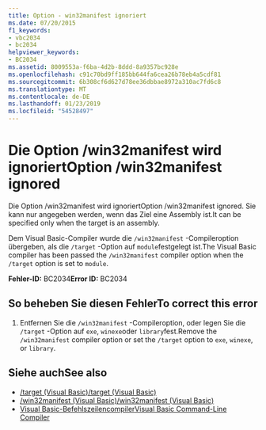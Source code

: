 ```yaml
---
title: Option - win32manifest ignoriert
ms.date: 07/20/2015
f1_keywords:
- vbc2034
- bc2034
helpviewer_keywords:
- BC2034
ms.assetid: 8009553a-f6ba-4d2b-8ddd-8a9357bc928e
ms.openlocfilehash: c91c70bd9ff185bb644fa6cea26b78eb4a5cdf81
ms.sourcegitcommit: 6b308cf6d627d78ee36dbbae8972a310ac7fd6c8
ms.translationtype: MT
ms.contentlocale: de-DE
ms.lasthandoff: 01/23/2019
ms.locfileid: "54528497"
---
```

# <a name="option-win32manifest-ignored"></a><span data-ttu-id="ff30f-102">Die Option /win32manifest wird ignoriert</span><span class="sxs-lookup"><span data-stu-id="ff30f-102">Option /win32manifest ignored</span></span>
<span data-ttu-id="ff30f-103">Die Option /win32manifest wird ignoriert</span><span class="sxs-lookup"><span data-stu-id="ff30f-103">Option /win32manifest ignored.</span></span> <span data-ttu-id="ff30f-104">Sie kann nur angegeben werden, wenn das Ziel eine Assembly ist.</span><span class="sxs-lookup"><span data-stu-id="ff30f-104">It can be specified only when the target is an assembly.</span></span>  
  
 <span data-ttu-id="ff30f-105">Dem Visual Basic-Compiler wurde die `/win32manifest` -Compileroption übergeben, als die `/target` -Option auf `module`festgelegt ist.</span><span class="sxs-lookup"><span data-stu-id="ff30f-105">The Visual Basic compiler has been passed the `/win32manifest` compiler option when the `/target` option is set to `module`.</span></span>  
  
 <span data-ttu-id="ff30f-106">**Fehler-ID:** BC2034</span><span class="sxs-lookup"><span data-stu-id="ff30f-106">**Error ID:** BC2034</span></span>  
  
## <a name="to-correct-this-error"></a><span data-ttu-id="ff30f-107">So beheben Sie diesen Fehler</span><span class="sxs-lookup"><span data-stu-id="ff30f-107">To correct this error</span></span>  
  
1.  <span data-ttu-id="ff30f-108">Entfernen Sie die `/win32manifest` -Compileroption, oder legen Sie die `/target` -Option auf `exe`, `winexe`oder `library`fest.</span><span class="sxs-lookup"><span data-stu-id="ff30f-108">Remove the `/win32manifest` compiler option or set the `/target` option to `exe`, `winexe`, or `library`.</span></span>  
  
## <a name="see-also"></a><span data-ttu-id="ff30f-109">Siehe auch</span><span class="sxs-lookup"><span data-stu-id="ff30f-109">See also</span></span>
- [<span data-ttu-id="ff30f-110">/target (Visual Basic)</span><span class="sxs-lookup"><span data-stu-id="ff30f-110">/target (Visual Basic)</span></span>](../../visual-basic/reference/command-line-compiler/target.md)
- [<span data-ttu-id="ff30f-111">/win32manifest (Visual Basic)</span><span class="sxs-lookup"><span data-stu-id="ff30f-111">/win32manifest (Visual Basic)</span></span>](../../visual-basic/reference/command-line-compiler/win32manifest.md)
- [<span data-ttu-id="ff30f-112">Visual Basic-Befehlszeilencompiler</span><span class="sxs-lookup"><span data-stu-id="ff30f-112">Visual Basic Command-Line Compiler</span></span>](../../visual-basic/reference/command-line-compiler/index.md)
